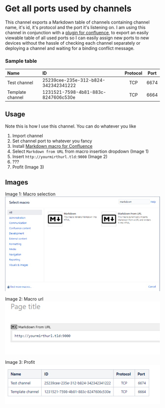 # Get all ports used by channels

This channel exports a Markdown table of channels containing channel name, it's id, it's protocol and the port it's listening on.
I am using this channel in conjunction with a [plugin for confluence](https://marketplace.atlassian.com/apps/1211438/markdown-macro-for-confluence), to export an easily viewable table of all used ports so I can easily assign new ports to new devices without the hassle of checking each channel separately or deploying a channel and waiting for a binding conflict message.

### Sample table
| Name | ID | Protocol | Port |
| :--- | :--- | :----: | :----: |
| Test channel | 25239cee-235e-312-b824-342342341222 | TCP | 6674 |
| Template channel | 1231521-7598-4b81-883c-8247606c530e | TCP | 6664 |

## Usage
Note this is how I use this channel. You can do whatever you like
1. Import channel
1. Set channel port to whatever you fancy
1. Install [Markdown macro for Confluence](https://marketplace.atlassian.com/apps/1211438/markdown-macro-for-confluence)
1. Select `Markdown from URL` from macro insertion dropdown (Image 1)
1. Insert `http://yourmirthurl.tld:9000` (Image 2)
1. ???
1. Profit (Image 3)

## Images
Image 1: Macro selection
![Macro selection](images/macro_selection.png)

Image 2: Macro url
![Macro URL](images/macro_url.png)

Image 3: Profit
![Profit](images/profit.png)
